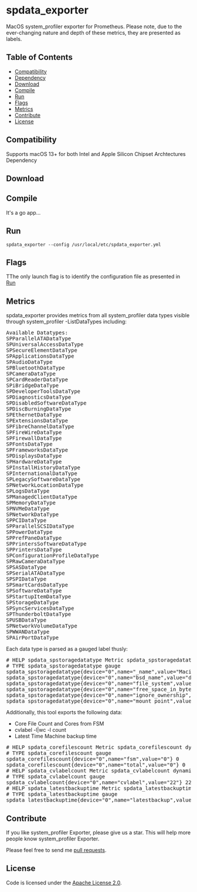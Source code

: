 # spdata_exporter
MacOS system_profiler exporter for Prometheus. Please note, due to the ever-changing nature and depth of these metrics, they are presented as labels.
## Table of Contents
- [Compatibility](#compatibility)
- [Dependency](#dependency)
- [Download](#download)
- [Compile](#compile)
- [Run](#run)
- [Flags](#flags)
- [Metrics](#metrics)
- [Contribute](#contribute)
- [License](#license)

Compatibility
-------------
Supports macOS 13+ for both Intel and Apple Silicon Chipset Archtectures
Dependency

Download
--------

Compile
-------
It's a go app...

Run
---
```shell
spdata_exporter --config /usr/local/etc/spdata_exporter.yml
```

Flags
-----
TThe only launch flag is to identify the configuration file as presented in [Run](#run)

Metrics
-------
spdata_exporter provides metrics from all system_profiler data types visible through system_profiler -ListDataTypes including:
<pre>
Available Datatypes:
SPParallelATADataType
SPUniversalAccessDataType
SPSecureElementDataType
SPApplicationsDataType
SPAudioDataType
SPBluetoothDataType
SPCameraDataType
SPCardReaderDataType
SPiBridgeDataType
SPDeveloperToolsDataType
SPDiagnosticsDataType
SPDisabledSoftwareDataType
SPDiscBurningDataType
SPEthernetDataType
SPExtensionsDataType
SPFibreChannelDataType
SPFireWireDataType
SPFirewallDataType
SPFontsDataType
SPFrameworksDataType
SPDisplaysDataType
SPHardwareDataType
SPInstallHistoryDataType
SPInternationalDataType
SPLegacySoftwareDataType
SPNetworkLocationDataType
SPLogsDataType
SPManagedClientDataType
SPMemoryDataType
SPNVMeDataType
SPNetworkDataType
SPPCIDataType
SPParallelSCSIDataType
SPPowerDataType
SPPrefPaneDataType
SPPrintersSoftwareDataType
SPPrintersDataType
SPConfigurationProfileDataType
SPRawCameraDataType
SPSASDataType
SPSerialATADataType
SPSPIDataType
SPSmartCardsDataType
SPSoftwareDataType
SPStartupItemDataType
SPStorageDataType
SPSyncServicesDataType
SPThunderboltDataType
SPUSBDataType
SPNetworkVolumeDataType
SPWWANDataType
SPAirPortDataType
</pre>

Each data type is parsed as a gauged label thusly:
<pre>
# HELP spdata_spstoragedatatype Metric spdata_spstoragedatatype dynamically created
# TYPE spdata_spstoragedatatype gauge
spdata_spstoragedatatype{device="0",name="_name",value="Macintosh HD - Data"} 1
spdata_spstoragedatatype{device="0",name="bsd_name",value="disk1s1"} 1
spdata_spstoragedatatype{device="0",name="file_system",value="APFS"} 1
spdata_spstoragedatatype{device="0",name="free_space_in_bytes",value="1.877371875328e+12"} 1
spdata_spstoragedatatype{device="0",name="ignore_ownership",value="no"} 1
spdata_spstoragedatatype{device="0",name="mount_point",value="/System/Volumes/Data"} 1
</pre>

Additionally, this tool exports the following data:
- Core File Count and Cores from FSM
- cvlabel -l|wc -l count
- Latest Time Machine backup time
<pre>
# HELP spdata_corefilescount Metric spdata_corefilescount dynamically created
# TYPE spdata_corefilescount gauge
spdata_corefilescount{device="0",name="fsm",value="0"} 0
spdata_corefilescount{device="0",name="total",value="0"} 0
# HELP spdata_cvlabelcount Metric spdata_cvlabelcount dynamically created
# TYPE spdata_cvlabelcount gauge
spdata_cvlabelcount{device="0",name="cvlabel",value="22"} 22
# HELP spdata_latestbackuptime Metric spdata_latestbackuptime dynamically created
# TYPE spdata_latestbackuptime gauge
spdata_latestbackuptime{device="0",name="latestbackup",value="2024-02-19-111614"} 1
</pre>

Contribute
----------
If you like system_profiler Exporter, please give us a star. This will help more people know system_profiler Exporter.

Please feel free to send me [pull requests](https://github.com/rskgroup/spdata_exporter/pulls).

License
-------
Code is licensed under the [Apache License 2.0](https://github.com/danielqsj/kafka_exporter/blob/master/LICENSE).
